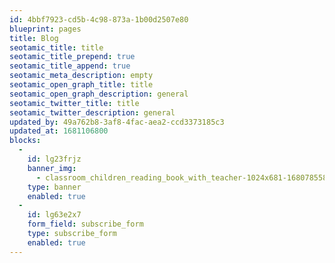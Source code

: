 ```yaml
---
id: 4bbf7923-cd5b-4c98-873a-1b00d2507e80
blueprint: pages
title: Blog
seotamic_title: title
seotamic_title_prepend: true
seotamic_title_append: true
seotamic_meta_description: empty
seotamic_open_graph_title: title
seotamic_open_graph_description: general
seotamic_twitter_title: title
seotamic_twitter_description: general
updated_by: 49a762b8-3af8-4fac-aea2-ccd3373185c3
updated_at: 1681106800
blocks:
  -
    id: lg23frjz
    banner_img:
      - classroom_children_reading_book_with_teacher-1024x681-1680785581.jpg
    type: banner
    enabled: true
  -
    id: lg63e2x7
    form_field: subscribe_form
    type: subscribe_form
    enabled: true
---
```

